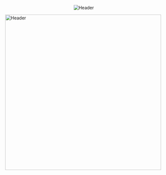 <p align="center">
  <img src="https://i.ibb.co/QQN4dnG/projectri1.png" alt="Header"/>
</p>

<p align="left">
  <img src="https://media.discordapp.net/attachments/980038681828151306/985189229451698196/projects.png" alt="Header" width="500"/>
</p>
